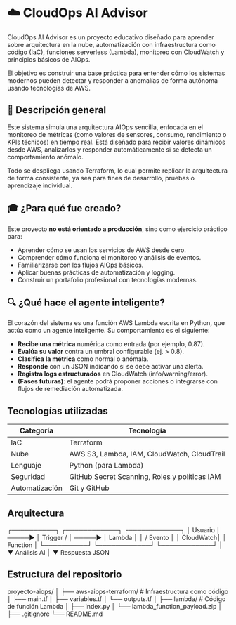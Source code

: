 # ☁️ CloudOps AI Advisor

CloudOps AI Advisor es un proyecto educativo diseñado para aprender sobre arquitectura en la nube, automatización con infraestructura como código (IaC), funciones serverless (Lambda), monitoreo con CloudWatch y principios básicos de AIOps.

El objetivo es construir una base práctica para entender cómo los sistemas modernos pueden detectar y responder a anomalías de forma autónoma usando tecnologías de AWS.

## 🧠 Descripción general

Este sistema simula una arquitectura AIOps sencilla, enfocada en el monitoreo de métricas (como valores de sensores, consumo, rendimiento o KPIs técnicos) en tiempo real. Está diseñado para recibir valores dinámicos desde AWS, analizarlos y responder automáticamente si se detecta un comportamiento anómalo.

Todo se despliega usando Terraform, lo cual permite replicar la arquitectura de forma consistente, ya sea para fines de desarrollo, pruebas o aprendizaje individual.

## 🎓 ¿Para qué fue creado?

Este proyecto **no está orientado a producción**, sino como ejercicio práctico para:

- Aprender cómo se usan los servicios de AWS desde cero.
- Comprender cómo funciona el monitoreo y análisis de eventos.
- Familiarizarse con los flujos AIOps básicos.
- Aplicar buenas prácticas de automatización y logging.
- Construir un portafolio profesional con tecnologías modernas.

## 🔍 ¿Qué hace el agente inteligente?

El corazón del sistema es una función AWS Lambda escrita en Python, que actúa como un agente inteligente. Su comportamiento es el siguiente:

- **Recibe una métrica** numérica como entrada (por ejemplo, 0.87).
- **Evalúa su valor** contra un umbral configurable (ej. > 0.8).
- **Clasifica la métrica** como normal o anómala.
- **Responde** con un JSON indicando si se debe activar una alerta.
- **Registra logs estructurados** en CloudWatch (info/warning/error).
- **(Fases futuras)**: el agente podrá proponer acciones o integrarse con flujos de remediación automatizada.

## Tecnologías utilizadas

| Categoría      | Tecnología                                    |
| -------------- | --------------------------------------------- |
| IaC            | Terraform                                     |
| Nube           | AWS S3, Lambda, IAM, CloudWatch, CloudTrail   |
| Lenguaje       | Python (para Lambda)                          |
| Seguridad      | GitHub Secret Scanning, Roles y políticas IAM |
| Automatización | Git y GitHub                                  |

## Arquitectura

┌──────────┐ ┌────────────┐ ┌────────────┐
│ Usuario │ ─────▶ │ Trigger / │ ─────▶ │ Lambda │
│ / Evento │ │ CloudWatch│ │ Function │
└──────────┘ └────────────┘ └────────────┘
│
▼
Análisis AI
│
▼
Respuesta JSON

## Estructura del repositorio

proyecto-aiops/
│
├── aws-aiops-terraform/ # Infraestructura como código
│ ├── main.tf
│ ├── variables.tf
│ └── outputs.tf
│
├── lambda/ # Código de función Lambda
│ ├── index.py
│ └── lambda_function_payload.zip
│
├── .gitignore
└── README.md
